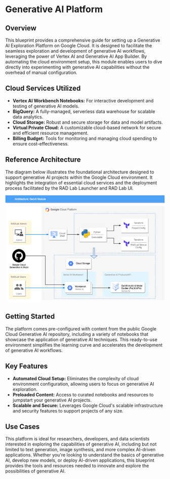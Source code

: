 # Generative AI Platform

## Overview

This blueprint provides a comprehensive guide for setting up a Generative AI Exploration Platform on Google Cloud. It is designed to facilitate the seamless exploration and development of generative AI workflows, leveraging the power of Vertex AI and Generative AI App Builder. By automating the cloud environment setup, this module enables users to dive directly into experimenting with generative AI capabilities without the overhead of manual configuration.

## Cloud Services Utilized

- **Vertex AI Workbench Notebooks:** For interactive development and testing of generative AI models.
- **BigQuery:** A fully-managed, serverless data warehouse for scalable data analytics.
- **Cloud Storage:** Robust and secure storage for data and model artifacts.
- **Virtual Private Cloud:** A customizable cloud-based network for secure and efficient resource management.
- **Billing Budget:** Tools for monitoring and managing cloud spending to ensure cost-effectiveness.

## Reference Architecture

The diagram below illustrates the foundational architecture designed to support generative AI projects within the Google Cloud environment. It highlights the integration of essential cloud services and the deployment process facilitated by the RAD Lab Launcher and RAD Lab UI.

![](./images/Generative_AI_Platform.png)

## Getting Started

The platform comes pre-configured with content from the public Google Cloud Generative AI repository, including a variety of notebooks that showcase the application of generative AI techniques. This ready-to-use environment simplifies the learning curve and accelerates the development of generative AI workflows.

## Key Features

- **Automated Cloud Setup:** Eliminates the complexity of cloud environment configuration, allowing users to focus on generative AI exploration.
- **Preloaded Content:** Access to curated notebooks and resources to jumpstart your generative AI projects.
- **Scalable and Secure:** Leverages Google Cloud's scalable infrastructure and security features to support projects of any size.

## Use Cases

This platform is ideal for researchers, developers, and data scientists interested in exploring the capabilities of generative AI, including but not limited to text generation, image synthesis, and more complex AI-driven applications. Whether you're looking to understand the basics of generative AI, develop new models, or deploy AI-driven applications, this blueprint provides the tools and resources needed to innovate and explore the possibilities of generative AI.
